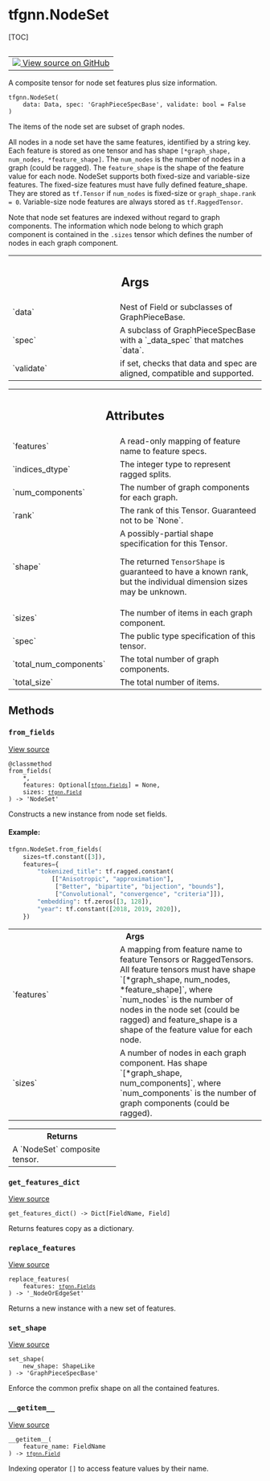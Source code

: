 # tfgnn.NodeSet

[TOC]

<!-- Insert buttons and diff -->

<table class="tfo-notebook-buttons tfo-api nocontent" align="left">
<td>
  <a target="_blank" href="https://github.com/tensorflow/gnn/tree/master/tensorflow_gnn/graph/graph_tensor.py#L376-L441">
    <img src="https://www.tensorflow.org/images/GitHub-Mark-32px.png" />
    View source on GitHub
  </a>
</td>
</table>



A composite tensor for node set features plus size information.

<pre class="devsite-click-to-copy prettyprint lang-py tfo-signature-link">
<code>tfgnn.NodeSet(
    data: Data, spec: 'GraphPieceSpecBase', validate: bool = False
)
</code></pre>



<!-- Placeholder for "Used in" -->

The items of the node set are subset of graph nodes.

All nodes in a node set have the same features, identified by a string key.
Each feature is stored as one tensor and has shape `[*graph_shape, num_nodes,
*feature_shape]`. The `num_nodes` is the number of nodes in a graph (could be
ragged). The `feature_shape` is the shape of the feature value for each node.
NodeSet supports both fixed-size and variable-size features. The fixed-size
features must have fully defined feature_shape. They are stored as `tf.Tensor`
if `num_nodes` is fixed-size or `graph_shape.rank = 0`. Variable-size node
features are always stored as `tf.RaggedTensor`.

Note that node set features are indexed without regard to graph components.
The information which node belong to which graph component is contained in
the `.sizes` tensor which defines the number of nodes in each graph component.

<!-- Tabular view -->
 <table class="responsive fixed orange">
<colgroup><col width="214px"><col></colgroup>
<tr><th colspan="2"><h2 class="add-link">Args</h2></th></tr>

<tr>
<td>
`data`
</td>
<td>
Nest of Field or subclasses of GraphPieceBase.
</td>
</tr><tr>
<td>
`spec`
</td>
<td>
A subclass of GraphPieceSpecBase with a `_data_spec` that matches
`data`.
</td>
</tr><tr>
<td>
`validate`
</td>
<td>
if set, checks that data and spec are aligned, compatible and
supported.
</td>
</tr>
</table>





<!-- Tabular view -->
 <table class="responsive fixed orange">
<colgroup><col width="214px"><col></colgroup>
<tr><th colspan="2"><h2 class="add-link">Attributes</h2></th></tr>

<tr>
<td>
`features`
</td>
<td>
A read-only mapping of feature name to feature specs.
</td>
</tr><tr>
<td>
`indices_dtype`
</td>
<td>
The integer type to represent ragged splits.
</td>
</tr><tr>
<td>
`num_components`
</td>
<td>
The number of graph components for each graph.
</td>
</tr><tr>
<td>
`rank`
</td>
<td>
The rank of this Tensor. Guaranteed not to be `None`.
</td>
</tr><tr>
<td>
`shape`
</td>
<td>
A possibly-partial shape specification for this Tensor.

The returned `TensorShape` is guaranteed to have a known rank, but the
individual dimension sizes may be unknown.
</td>
</tr><tr>
<td>
`sizes`
</td>
<td>
The number of items in each graph component.
</td>
</tr><tr>
<td>
`spec`
</td>
<td>
The public type specification of this tensor.
</td>
</tr><tr>
<td>
`total_num_components`
</td>
<td>
The total number of graph components.
</td>
</tr><tr>
<td>
`total_size`
</td>
<td>
The total number of items.
</td>
</tr>
</table>



## Methods

<h3 id="from_fields"><code>from_fields</code></h3>

<a target="_blank" class="external" href="https://github.com/tensorflow/gnn/tree/master/tensorflow_gnn/graph/graph_tensor.py#L395-L432">View source</a>

<pre class="devsite-click-to-copy prettyprint lang-py tfo-signature-link">
<code>@classmethod</code>
<code>from_fields(
    *,
    features: Optional[<a href="../tfgnn/Fields.md"><code>tfgnn.Fields</code></a>] = None,
    sizes: <a href="../tfgnn/Field.md"><code>tfgnn.Field</code></a>
) -> 'NodeSet'
</code></pre>

Constructs a new instance from node set fields.


#### Example:



```python
tfgnn.NodeSet.from_fields(
    sizes=tf.constant([3]),
    features={
        "tokenized_title": tf.ragged.constant(
            [["Anisotropic", "approximation"],
             ["Better", "bipartite", "bijection", "bounds"],
             ["Convolutional", "convergence", "criteria"]]),
        "embedding": tf.zeros([3, 128]),
        "year": tf.constant([2018, 2019, 2020]),
    })
```

<!-- Tabular view -->
 <table class="responsive fixed orange">
<colgroup><col width="214px"><col></colgroup>
<tr><th colspan="2">Args</th></tr>

<tr>
<td>
`features`
</td>
<td>
A mapping from feature name to feature Tensors or RaggedTensors.
All feature tensors must have shape `[*graph_shape, num_nodes,
*feature_shape]`, where `num_nodes` is the number of nodes in the node
set (could be ragged) and feature_shape is a shape of the feature value
for each node.
</td>
</tr><tr>
<td>
`sizes`
</td>
<td>
A number of nodes in each graph component. Has shape
`[*graph_shape, num_components]`, where `num_components` is the number
of graph components (could be ragged).
</td>
</tr>
</table>



<!-- Tabular view -->
 <table class="responsive fixed orange">
<colgroup><col width="214px"><col></colgroup>
<tr><th colspan="2">Returns</th></tr>
<tr class="alt">
<td colspan="2">
A `NodeSet` composite tensor.
</td>
</tr>

</table>



<h3 id="get_features_dict"><code>get_features_dict</code></h3>

<a target="_blank" class="external" href="https://github.com/tensorflow/gnn/tree/master/tensorflow_gnn/graph/graph_tensor.py#L138-L140">View source</a>

<pre class="devsite-click-to-copy prettyprint lang-py tfo-signature-link">
<code>get_features_dict() -> Dict[FieldName, Field]
</code></pre>

Returns features copy as a dictionary.


<h3 id="replace_features"><code>replace_features</code></h3>

<a target="_blank" class="external" href="https://github.com/tensorflow/gnn/tree/master/tensorflow_gnn/graph/graph_tensor.py#L362-L368">View source</a>

<pre class="devsite-click-to-copy prettyprint lang-py tfo-signature-link">
<code>replace_features(
    features: <a href="../tfgnn/Fields.md"><code>tfgnn.Fields</code></a>
) -> '_NodeOrEdgeSet'
</code></pre>

Returns a new instance with a new set of features.


<h3 id="set_shape"><code>set_shape</code></h3>

<a target="_blank" class="external" href="https://github.com/tensorflow/gnn/tree/master/tensorflow_gnn/graph/graph_piece.py#L290-L296">View source</a>

<pre class="devsite-click-to-copy prettyprint lang-py tfo-signature-link">
<code>set_shape(
    new_shape: ShapeLike
) -> 'GraphPieceSpecBase'
</code></pre>

Enforce the common prefix shape on all the contained features.


<h3 id="__getitem__"><code>__getitem__</code></h3>

<a target="_blank" class="external" href="https://github.com/tensorflow/gnn/tree/master/tensorflow_gnn/graph/graph_tensor.py#L34-L36">View source</a>

<pre class="devsite-click-to-copy prettyprint lang-py tfo-signature-link">
<code>__getitem__(
    feature_name: FieldName
) -> <a href="../tfgnn/Field.md"><code>tfgnn.Field</code></a>
</code></pre>

Indexing operator `[]` to access feature values by their name.




